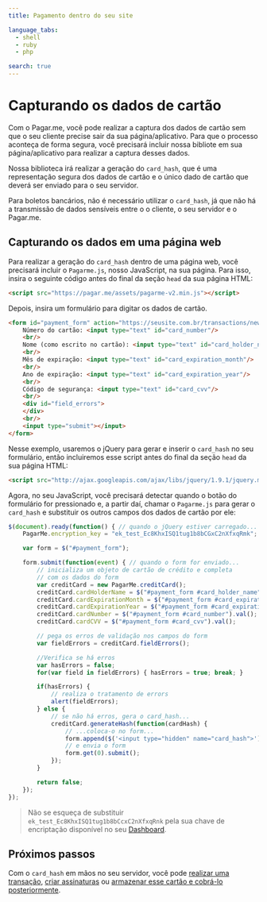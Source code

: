```yaml
---
title: Pagamento dentro do seu site

language_tabs:
  - shell
  - ruby
  - php

search: true
---
```


# Capturando os dados de cartão

Com o Pagar.me, você pode realizar a captura dos dados de cartão sem que o seu
cliente precise sair da sua página/aplicativo. Para que o processo aconteça de
forma segura, você precisará incluir nossa bibliote em sua página/aplicativo
para realizar a captura desses dados.

Nossa biblioteca irá realizar a geração do `card_hash`, que é uma representação
segura dos dados de cartão e o único dado de cartão que deverá ser enviado para
o seu servidor.

Para boletos bancários, não é necessário utilizar o `card_hash`, já que não há
a transmissão de dados sensíveis entre o o cliente, o seu servidor e o
Pagar.me.

## Capturando os dados em uma página web

Para realizar a geração do `card_hash` dentro de uma página web, você precisará
incluir o `Pagarme.js`, nosso JavaScript, na sua página. Para isso, insira o
seguinte código antes do final da seção `head` da sua página HTML:

```html
<script src="https://pagar.me/assets/pagarme-v2.min.js"></script>
```

Depois, insira um formulário para digitar os dados de cartão.

```html
<form id="payment_form" action="https://seusite.com.br/transactions/new" method="POST">
	Número do cartão: <input type="text" id="card_number"/>
	<br/>
	Nome (como escrito no cartão): <input type="text" id="card_holder_name"/>
	<br/>
	Mês de expiração: <input type="text" id="card_expiration_month"/>
	<br/>
	Ano de expiração: <input type="text" id="card_expiration_year"/>
	<br/>
	Código de segurança: <input type="text" id="card_cvv"/>
	<br/>
	<div id="field_errors">
	</div>
	<br/>
	<input type="submit"></input>
</form>
```

Nesse exemplo, usaremos o jQuery para gerar e inserir o `card_hash` no seu formulário, 
então incluiremos esse script antes do final da seção `head` da sua página HTML:

```html
<script src="http://ajax.googleapis.com/ajax/libs/jquery/1.9.1/jquery.min.js"></script>
```

Agora, no seu JavaScript, você precisará detectar quando o botão do formulário
for pressionado e, a partir daí, chamar o `Pagarme.js` para gerar o `card_hash`
e substituir os outros campos dos dados de cartão por ele:

```javascript
$(document).ready(function() { // quando o jQuery estiver carregado...
	PagarMe.encryption_key = "ek_test_Ec8KhxISQ1tug1b8bCGxC2nXfxqRmk";

	var form = $("#payment_form");

	form.submit(function(event) { // quando o form for enviado...
		// inicializa um objeto de cartão de crédito e completa
		// com os dados do form
		var creditCard = new PagarMe.creditCard();
		creditCard.cardHolderName = $("#payment_form #card_holder_name").val();
		creditCard.cardExpirationMonth = $("#payment_form #card_expiration_month").val();
		creditCard.cardExpirationYear = $("#payment_form #card_expiration_year").val();
		creditCard.cardNumber = $("#payment_form #card_number").val();
		creditCard.cardCVV = $("#payment_form #card_cvv").val();

		// pega os erros de validação nos campos do form
		var fieldErrors = creditCard.fieldErrors();

		//Verifica se há erros
		var hasErrors = false;
		for(var field in fieldErrors) { hasErrors = true; break; }

		if(hasErrors) {
			// realiza o tratamento de errors
			alert(fieldErrors);
		} else {
			// se não há erros, gera o card_hash...
			creditCard.generateHash(function(cardHash) {
				// ...coloca-o no form...
				form.append($('<input type="hidden" name="card_hash">').val(cardHash));
				// e envia o form
				form.get(0).submit();
			});
		}

		return false;
	});
});
```

> Não se esqueça de substituir `ek_test_Ec8KhxISQ1tug1b8bCcxC2nXfxqRnk` pela
> sua chave de encriptação disponível no seu
> [Dashboard](https://dashboard.pagar.me/).

## Próximos passos

Com o `card_hash` em mãos no seu servidor, você pode [realizar uma
transação](/transactions), [criar assinaturas](/plans-subscriptions) ou [armazenar
esse cartão e cobrá-lo posteriormente](/cards).
